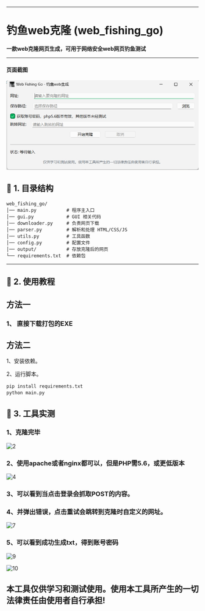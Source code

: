 --------------------------

# 钓鱼web克隆 (web_fishing_go)

**一款web克隆网页生成，可用于网络安全web网页钓鱼测试**

------

#### 页面截图

![1](image\1.png)

## **📌 1. 目录结构**

```
web_fishing_go/
│── main.py           # 程序主入口
│── gui.py            # GUI 相关代码
│── downloader.py     # 负责网页下载
│── parser.py         # 解析和处理 HTML/CSS/JS
│── utils.py          # 工具函数
│── config.py         # 配置文件
│── output/           # 存放克隆后的网页
└── requirements.txt  # 依赖包
```

------

## **📌 2. 使用教程**

## 方法一

### **1、 直接下载打包的EXE**

## 方法二

1、安装依赖。

2、运行脚本。

```python
pip install requirements.txt
python main.py
```

## **📌 3. 工具实测**

### 1、克隆完毕

![2](F:\aihome\web_fishing_go\image\2.png)

### 2、使用apache或者nginx都可以，但是PHP需5.6，或更低版本

![4](F:\aihome\web_fishing_go\image\4.png)

### 3、可以看到当点击登录会抓取POST的内容。

### 4、并弹出错误，点击重试会跳转到克隆时自定义的网址。

![7](F:\aihome\web_fishing_go\image\7.png)

### 5、可以看到成功生成txt，得到账号密码

![9](F:\aihome\web_fishing_go\image\9.png)

![10](F:\aihome\web_fishing_go\image\10.png)

## 本工具仅供学习和测试使用。使用本工具所产生的一切法律责任由使用者自行承担!